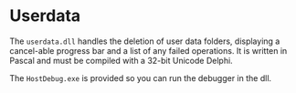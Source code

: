 # Userdata

The ```userdata.dll``` handles the deletion of user data folders, displaying a cancel-able progress bar and a list of any failed operations. It is written in Pascal and must be compiled with a 32-bit Unicode Delphi.

The ```HostDebug.exe``` is provided so you can run the debugger in the dll.
